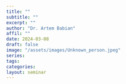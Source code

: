 ```yaml
---
title: ""
subtitle: ""
excerpt: ""
author: "Dr. Artem Babian"
affil: ""
date: 2024-03-08
draft: false
image: "/assets/images/Unknown_person.jpeg"
series:
tags:
categories:
layout: seminar
---
```

